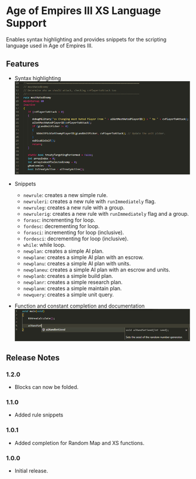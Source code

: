 # Age of Empires III XS Language Support

Enables syntax highlighting and provides snippets for the scripting language used in Age of Empires III.

## Features

- Syntax highlighting
![Syntax highlighting](https://raw.githubusercontent.com/thinotmandresy/age3xs/main/assets/syntax-highlighting.png)

- Snippets
  - `newrule`: creates a new simple rule.
  - `newruleri`: creates a new rule with `runImmediately` flag.
  - `newruleg`: creates a new rule with a group.
  - `newrulerig`: creates a new rule with `runImmediately` flag and a group.
  - `forasc`: incrementing for loop.
  - `fordesc`: decrementing for loop.
  - `forasci`: incrementing for loop (inclusive).
  - `fordesci`: decrementing for loop (inclusive).
  - `while`: while loop.
  - `newplan`: creates a simple AI plan.
  - `newplane`: creates a simple AI plan with an escrow.
  - `newplanu`: creates a simple AI plan with units.
  - `newplaneu`: creates a simple AI plan with an escrow and units.
  - `newplanb`: creates a simple build plan.
  - `newplanr`: creates a simple research plan.
  - `newplanm`: creates a simple maintain plan.
  - `newquery`: creates a simple unit query.

- Function and constant completion and documentation
![Function documentation](https://raw.githubusercontent.com/thinotmandresy/age3xs/main/assets/function-completion.png)

## Release Notes

### 1.2.0

- Blocks can now be folded.

### 1.1.0

- Added rule snippets

### 1.0.1

- Added completion for Random Map and XS functions.

### 1.0.0

- Initial release.
